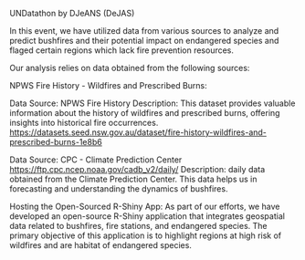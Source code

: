 UNDatathon by DJeANS (DeJAS)

In this event, we have utilized data from various sources to analyze and predict bushfires and their potential impact on endangered species and flaged certain regions which lack fire prevention resources.

Our analysis relies on data obtained from the following sources:

NPWS Fire History - Wildfires and Prescribed Burns:

Data Source: NPWS Fire History
Description: This dataset provides valuable information about the history of wildfires and prescribed burns, offering insights into historical fire occurrences.
https://datasets.seed.nsw.gov.au/dataset/fire-history-wildfires-and-prescribed-burns-1e8b6 

Data Source: CPC - Climate Prediction Center https://ftp.cpc.ncep.noaa.gov/cadb_v2/daily/ 
Description: daily data obtained from the Climate Prediction Center. This data helps us in forecasting and understanding the dynamics of bushfires. 

Hosting the Open-Sourced R-Shiny App:
As part of our efforts, we have developed an open-source R-Shiny application that integrates geospatial data related to bushfires, fire stations, and endangered species. The primary objective of this application is to highlight regions at high risk of wildfires and are habitat of endangered species.

